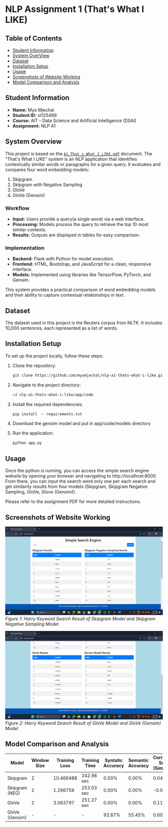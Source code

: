 # NLP Assignment 1 (That's What I LIKE)
## Table of Contents
- [Student Information](#student-information)
- [System OverView](#system-overview)
- [Dataset](#dataset)
- [Installation Setup](#installation-setup)
- [Usage](#usage)
- [Screenshots of Website Working](#screenshots-of-website-working)
- [Model Comparison and Analysis](#model-comparison-and-analysis)

## Student Information
- **Name:** Mya Mjechal
- **Student ID:** st125469
- **Course:** AIT - Data Science and Artificial Intelligence (DSAI)
- **Assignment:** NLP A1

## System Overview
This project is based on the [`A1_That_s_What_I_LIKE.pdf`](https://github.com/myamjechal/nlp-a1-thats-what-i-like/blob/main/A1_That_s_What_I_LIKE.pdf) document. The "That's What I LIKE" system is an NLP application that identifies contextually similar words or paragraphs for a given query. It evaluates and compares four word embedding models:
1. Skipgram
2. Skipgram with Negative Sampling
3. GloVe
4. GloVe (Gensim)

### Workflow
- **Input:** Users provide a query(a single word) via a web interface.
- **Processing:** Models process the query to retrieve the top 10 most similar contexts.
- **Results:** Outputs are displayed in tables for easy comparison.

### Implementation
- **Backend:** Flask with Python for model execution.
- **Frontend:** HTML, Bootstrap, and JavaScript for a clean, responsive interface.
- **Models:** Implemented using libraries like TensorFlow, PyTorch, and Gensim.

This system provides a practical comparison of word embedding models and their ability to capture contextual relationships in text.


## Dataset
The dataset used in this project is the Reuters corpus from NLTK. It includes 10,000 sentences, each represented as a list of words.

## Installation Setup
To set up the project locally, follow these steps:

1. Clone the repository:
    ```bash
    git clone https://github.com/myamjechal/nlp-a1-thats-what-i-like.git
    ```
2. Navigate to the project directory:
    ```bash
    cd nlp-a1-thats-what-i-like/app/code
    ```
3. Install the required dependencies:
    ```bash
    pip install -r requirements.txt
    ```
4. Download the gensim model and put in app/code/models directory

5. Run the application:
    ```bash
    python app.py
    ```

## Usage
Once the python is running, you can access the simple search engine website by opening your browser and navigating to http://localhost:8000. From there, you can input the search word only one per each search and get similarity results from four models (Skipgram, Skipgram Negative Sampling, GloVe, Glove (Gensim)).

Please refer to the assignment PDF for more detailed instructions.

## Screenshots of Website Working
![Website Screenshot 1](images/web_1.png)
_Figure 1: Harry Keyword Search Result of Skipgram Model and Skipgram Negative Sampling Model_

![Website Screenshot 2](images/web_2.png)
_Figure 2: Harry Keyword Search Result of GloVe Model and GloVe (Gensim) Model_

## Model Comparison and Analysis
| Model          | Window Size | Training Loss | Training Time | Syntatic Accuracy | Semantic Accuracy | Correlation Score (Similarity) |
|----------------|-------------|---------------|---------------|-------------------|-------------------|--------------------------------|
| Skipgram        | 2        | 10.466488          | 242.98 sec          | 0.00%              | 0.00%              | 0.04                           |
| Skipgram (NEG)        | 2        | 1.296758          | 253.03 sec          | 0.00%              | 0.00%              | -0.04                           |
| GloVe        | 2        | 3.063797          | 251.27 sec          | 0.00%              | 0.00%              | 0.11                           |
| GloVe (Gensim)        | -        | -          | -          | 93.87%              | 55.45%              | 0.60                            |
